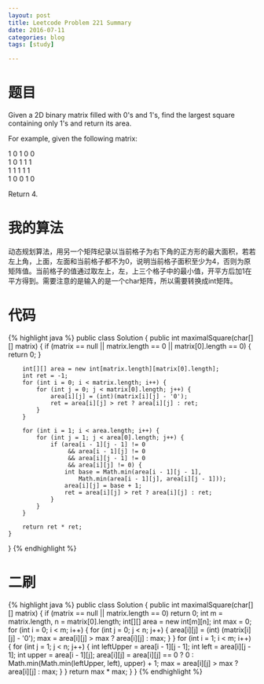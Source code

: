 ```yaml
---
layout: post
title: Leetcode Problem 221 Summary
date: 2016-07-11
categories: blog
tags: [study]

---
```


# 题目

Given a 2D binary matrix filled with 0's and 1's, find the largest square containing only 1's and return its area.

For example, given the following matrix:

1 0 1 0 0  
1 0 1 1 1  
1 1 1 1 1  
1 0 0 1 0

Return 4.

# 我的算法

动态规划算法，用另一个矩阵纪录以当前格子为右下角的正方形的最大面积，若若左上角，上面，左面和当前格子都不为0，说明当前格子面积至少为4，否则为原矩阵值。当前格子的值通过取左上，左，上三个格子中的最小值，开平方后加1在平方得到。需要注意的是输入的是一个char矩阵，所以需要转换成int矩阵。

# 代码

{% highlight java %}
public class Solution {
    public int maximalSquare(char[][] matrix) {
        if (matrix == null || matrix.length == 0 || matrix[0].length == 0) {
            return 0;
        }
        
        int[][] area = new int[matrix.length][matrix[0].length];
        int ret = -1;
        for (int i = 0; i < matrix.length; i++) {
            for (int j = 0; j < matrix[0].length; j++) {
                area[i][j] = (int)(matrix[i][j] - '0');
                ret = area[i][j] > ret ? area[i][j] : ret;
            }
        }
            
        for (int i = 1; i < area.length; i++) {
            for (int j = 1; j < area[0].length; j++) {
                if (area[i - 1][j - 1] != 0 
                     && area[i - 1][j] != 0 
                     && area[i][j - 1] != 0
                     && area[i][j] != 0) {
                    int base = Math.min(area[i - 1][j - 1], 
                        Math.min(area[i - 1][j], area[i][j - 1]));
                    area[i][j] = base + 1;
                    ret = area[i][j] > ret ? area[i][j] : ret;
                }
            }
        }
        
        return ret * ret;
    }
}
{% endhighlight %}

# 二刷

{% highlight java %}
public class Solution {
    public int maximalSquare(char[][] matrix) {
        if (matrix == null || matrix.length == 0) return 0;
        int m = matrix.length, n = matrix[0].length;
        int[][] area = new int[m][n];
        int max = 0;
        for (int i = 0; i < m; i++) {
            for (int j = 0; j < n; j++) {
                area[i][j] = (int) (matrix[i][j] - '0');
                max = area[i][j] > max ? area[i][j] : max;
            }
        }
        for (int i = 1; i < m; i++) {
            for (int j = 1; j < n; j++) {
                int leftUpper = area[i - 1][j - 1];
                int left = area[i][j - 1];
                int upper = area[i - 1][j];
                area[i][j] = area[i][j] == 0 ? 0 : Math.min(Math.min(leftUpper, left), upper) + 1;
                max = area[i][j] > max ? area[i][j] : max;
            }
        }
        return max * max;
    }
}
{% endhighlight %}